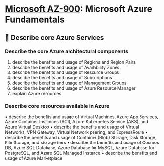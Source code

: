 # [Microsoft AZ-900](az-900-index.md): Microsoft Azure Fundamentals

## 🚒 Describe core Azure Services
### Describe the core Azure architectural components
1. describe the benefits and usage of Regions and Region Pairs
2. describe the benefits and usage of Availability Zones
3. describe the benefits and usage of Resource Groups
4. describe the benefits and usage of Subscriptions
5. describe the benefits and usage of Management Groups
6. describe the benefits and usage of Azure Resource Manager
7. explain Azure resources

### Describe core resources available in Azure
• describe the benefits and usage of Virtual Machines, Azure App Services, Azure
Container Instances (ACI), Azure Kubernetes Service (AKS), and Azure Virtual Desktop
• describe the benefits and usage of Virtual Networks, VPN Gateway, Virtual Network
peering, and ExpressRoute
• describe the benefits and usage of Container (Blob) Storage, Disk Storage, File Storage,
and storage tiers
• describe the benefits and usage of Cosmos DB, Azure SQL Database, Azure Database for
MySQL, Azure Database for PostgreSQL, and Azure SQL Managed Instance
• describe the benefits and usage of Azure Marketplace
